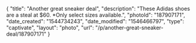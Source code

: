 {
    "title": "Another great sneaker deal",
    "description": "These Adidas shoes are a steal at $60. *Only select sizes available.",
    "photoId": "187907171",
    "date_created": "1544734243",
    "date_modified": "1546466797",
    "type": "captivate",
    "layout": "photo",
    "url": "\/p\/another-great-sneaker-deal\/187907171"
}